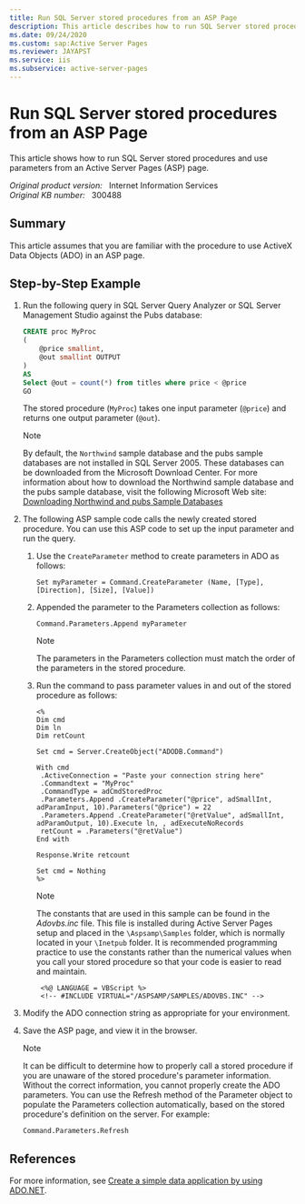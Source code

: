 ```yaml
---
title: Run SQL Server stored procedures from an ASP Page
description: This article describes how to run SQL Server stored procedures and use parameters from an ASP page.
ms.date: 09/24/2020
ms.custom: sap:Active Server Pages
ms.reviewer: JAYAPST
ms.service: iis
ms.subservice: active-server-pages
---
```

# Run SQL Server stored procedures from an ASP Page

This article shows how to run SQL Server stored procedures and use parameters from an Active Server Pages (ASP) page.

_Original product version:_ &nbsp; Internet Information Services  
_Original KB number:_ &nbsp; 300488

## Summary

This article assumes that you are familiar with the procedure to use ActiveX Data Objects (ADO) in an ASP page.

## Step-by-Step Example

1. Run the following query in SQL Server Query Analyzer or SQL Server Management Studio against the Pubs database:

    ```sql
    CREATE proc MyProc
    (
        @price smallint,
        @out smallint OUTPUT
    )
    AS
    Select @out = count(*) from titles where price < @price
    GO
    ```

    The stored procedure (`MyProc`) takes one input parameter (`@price`) and returns one output parameter (`@out`).
  
    > [!NOTE]
    > By default, the `Northwind` sample database and the pubs sample databases are not installed in SQL Server 2005. These databases can be downloaded from the Microsoft Download Center. For more information about how to download the Northwind sample database and the pubs sample database, visit the following Microsoft Web site: [Downloading Northwind and pubs Sample Databases](/previous-versions/sql/sql-server-2008-r2/ms143221(v=sql.105))

2. The following ASP sample code calls the newly created stored procedure. You can use this ASP code to set up the input parameter and run the query.

    1. Use the `CreateParameter` method to create parameters in ADO as follows:
  
        ```vbnet
        Set myParameter = Command.CreateParameter (Name, [Type], [Direction], [Size], [Value])
        ```
  
    2. Appended the parameter to the Parameters collection as follows:
  
        ```vbnet
        Command.Parameters.Append myParameter
        ```
  
        > [!NOTE]
        > The parameters in the Parameters collection must match the order of the parameters in the stored procedure.
    3. Run the command to pass parameter values in and out of the stored procedure as follows:
  
        ```aspx-vb
        <%
        Dim cmd
        Dim ln
        Dim retCount
  
        Set cmd = Server.CreateObject("ADODB.Command")
  
        With cmd
         .ActiveConnection = "Paste your connection string here"
         .Commandtext = "MyProc"
         .CommandType = adCmdStoredProc
         .Parameters.Append .CreateParameter("@price", adSmallInt, adParamInput, 10).Parameters("@price") = 22
         .Parameters.Append .CreateParameter("@retValue", adSmallInt, adParamOutput, 10).Execute ln, , adExecuteNoRecords
         retCount = .Parameters("@retValue")
        End with
  
        Response.Write retcount
  
        Set cmd = Nothing
        %>
        ```
  
        > [!NOTE]
        > The constants that are used in this sample can be found in the *Adovbs.inc* file. This file is installed during Active Server Pages setup and placed in the `\Aspsamp\Samples` folder, which is normally located in your `\Inetpub` folder. It is recommended programming practice to use the constants rather than the numerical values when you call your stored procedure so that your code is easier to read and maintain.
  
       ```vbscript
        <%@ LANGUAGE = VBScript %>
        <!-- #INCLUDE VIRTUAL="/ASPSAMP/SAMPLES/ADOVBS.INC" -->
        ```

3. Modify the ADO connection string as appropriate for your environment.
4. Save the ASP page, and view it in the browser.

    > [!NOTE]
    > It can be difficult to determine how to properly call a stored procedure if you are unaware of the stored procedure's parameter information. Without the correct information, you cannot properly create the ADO parameters. You can use the Refresh method of the Parameter object to populate the Parameters collection automatically, based on the stored procedure's definition on the server. For example:
  
    ```vbnet
    Command.Parameters.Refresh
    ```

## References

For more information, see [Create a simple data application by using ADO.NET](/visualstudio/data-tools/create-a-simple-data-application-by-using-adonet).
